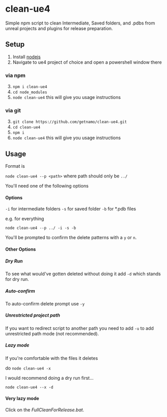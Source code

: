 # clean-ue4
Simple npm script to clean Intermediate, Saved folders, and .pdbs from unreal projects and plugins for release preparation.

## Setup
1. Install [nodejs](https://nodejs.org/en/download/)
2. Navigate to ue4 project of choice and open a powershell window there

### via npm
3. ```npm i clean-ue4```
4. ```cd node_modules```
5. ```node clean-ue4``` this will give you usage instructions

### via git
3. ```git clone https://github.com/getnamo/clean-ue4.git```
4. ```cd clean-ue4```
5. ```npm i```
6. ```node clean-ue4``` this will give you usage instructions


## Usage

Format is

```node clean-ue4 --p <path>``` where path should only be ```../```

You'll need one of the following options

#### Options
```-i``` for intermediate folders
```-s``` for saved folder
```-b``` for *.pdb files

e.g. for everything

```node clean-ue4 --p ../ -i -s -b```

You'll be prompted to confirm the delete patterns with a ```y``` or ```n```.

#### Other Options
##### Dry Run
To see what would've gotten deleted without doing it add ```-d``` which stands for dry run.

##### Auto-confirm
To auto-confirm delete prompt use ```-y```

##### Unrestricted project path
If you want to redirect script to another path you need to add ```-u``` to add unrestricted path mode (not recommended).

##### Lazy mode
If you're comfortable with the files it deletes

do
```node clean-ue4 -x```

I would recommend doing a dry run first...

```node clean-ue4 --x -d```

#### Very lazy mode
Click on the _FullCleanForRelease.bat_.

